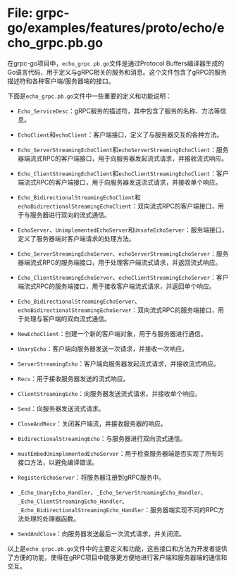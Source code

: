 # File: grpc-go/examples/features/proto/echo/echo_grpc.pb.go

在grpc-go项目中，`echo_grpc.pb.go`文件是通过Protocol Buffers编译器生成的Go语言代码，用于定义与gRPC相关的服务和消息。这个文件包含了gRPC的服务描述符和各种客户端/服务器端的接口。

下面是`echo_grpc.pb.go`文件中一些重要的定义和功能说明：

- `Echo_ServiceDesc`：gRPC服务的描述符，其中包含了服务的名称、方法等信息。

- `EchoClient`和`echoClient`：客户端接口，定义了与服务器交互的各种方法。

- `Echo_ServerStreamingEchoClient`和`echoServerStreamingEchoClient`：服务器端流式RPC的客户端接口，用于向服务器发起流式请求，并接收流式响应。

- `Echo_ClientStreamingEchoClient`和`echoClientStreamingEchoClient`：客户端流式RPC的客户端接口，用于向服务器发送流式请求，并接收单个响应。

- `Echo_BidirectionalStreamingEchoClient`和`echoBidirectionalStreamingEchoClient`：双向流式RPC的客户端接口，用于与服务器进行双向的流式通信。

- `EchoServer`、`UnimplementedEchoServer`和`UnsafeEchoServer`：服务端接口，定义了服务器端对客户端请求的处理方法。

- `Echo_ServerStreamingEchoServer`、`echoServerStreamingEchoServer`：服务器端流式RPC的服务端接口，用于处理客户端流式请求，并返回流式响应。

- `Echo_ClientStreamingEchoServer`、`echoClientStreamingEchoServer`：客户端流式RPC的服务端接口，用于接收客户端流式请求，并返回单个响应。

- `Echo_BidirectionalStreamingEchoServer`、`echoBidirectionalStreamingEchoServer`：双向流式RPC的服务端接口，用于处理与客户端的双向流式通信。

- `NewEchoClient`：创建一个新的客户端对象，用于与服务器进行通信。

- `UnaryEcho`：客户端向服务器发送一次请求，并接收一次响应。

- `ServerStreamingEcho`：客户端向服务器发起流式请求，并接收流式响应。

- `Recv`：用于接收服务器发送的流式响应。

- `ClientStreamingEcho`：向服务器发送流式请求，并接收单个响应。

- `Send`：向服务器发送流式请求。

- `CloseAndRecv`：关闭客户端流，并接收服务器的响应。

- `BidirectionalStreamingEcho`：与服务器进行双向流式通信。

- `mustEmbedUnimplementedEchoServer`：用于检查服务器端是否实现了所有的接口方法，以避免编译错误。

- `RegisterEchoServer`：将服务器注册到gRPC服务中。

- `_Echo_UnaryEcho_Handler`、`_Echo_ServerStreamingEcho_Handler`、`_Echo_ClientStreamingEcho_Handler`、`_Echo_BidirectionalStreamingEcho_Handler`：服务器端实现不同的RPC方法处理的处理器函数。

- `SendAndClose`：向服务器发送最后一次流式请求，并关闭流。

以上是`echo_grpc.pb.go`文件中的主要定义和功能，这些接口和方法为开发者提供了方便的功能，使得在gRPC项目中能够更方便地进行客户端和服务器端的通信和交互。

